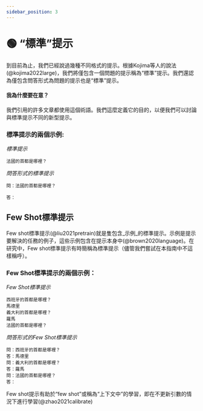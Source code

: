 ```yaml
---
sidebar_position: 3
---
```


# 🟢 “標準”提示

到目前為止，我們已經說過幾種不同格式的提示。根據Kojima等人的說法(@kojima2022large)，我們將僅包含一個問題的提示稱為“標準”提示。我們還認為僅包含問答形式為問題的提示也是“標準”提示。

#### 我為什麼要在意？

我們引用的許多文章都使用這個術語。我們這麼定義它的目的，以便我們可以討論與標準提示不同的新型提示。

### 標準提示的兩個示例:


_標準提示_
```
法國的首都是哪裡？
```

_問答形式的標準提示_
```
問：法國的首都是哪裡？

答：
```

## Few Shot標準提示

Few shot標準提示(@liu2021pretrain)就是隻包含_示例_的標準提示。示例是提示要解決的任務的例子，這些示例包含在提示本身中(@brown2020language)。在研究中，Few shot標準提示有時簡稱為標準提示（儘管我們嘗試在本指南中不這樣稱呼）。

### Few Shot標準提示的兩個示例：

_Few Shot標準提示_

```
西班牙的首都是哪裡？
馬德里
義大利的首都是哪裡？
羅馬
法國的首都是哪裡？
```

_問答形式的Few Shot標準提示_
```
問：西班牙的首都是哪裡？
答：馬德里
問：義大利的首都是哪裡？
答：羅馬
問：法國的首都是哪裡？
答：
```

Few shot提示有助於“few shot”或稱為“上下文中”的學習，即在不更新引數的情況下進行學習(@zhao2021calibrate)

